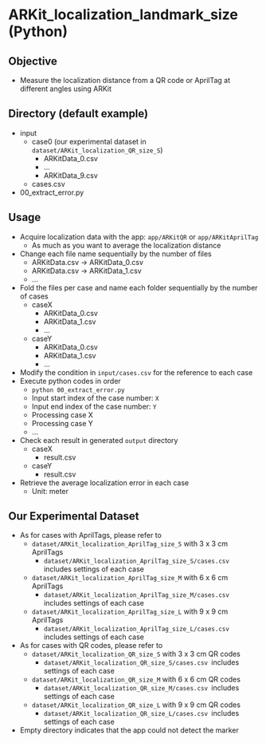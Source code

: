 # ARKit_localization_landmark_size (Python)

## Objective
+ Measure the localization distance from a QR code or AprilTag at different angles using ARKit

## Directory (default example)
+ input
    + case0 (our experimental dataset in `dataset/ARKit_localization_QR_size_S`)
        + ARKitData_0.csv
        + ...
        + ARKitData_9.csv
    + cases.csv
+ 00_extract_error.py

## Usage
+ Acquire localization data with the app: `app/ARKitQR` or `app/ARKitAprilTag`
    + As much as you want to average the localization distance
+ Change each file name sequentially by the number of files
    + ARKitData.csv -> ARKitData_0.csv
    + ARKitData.csv -> ARKitData_1.csv
    + ...
+ Fold the files per case and name each folder sequentially by the number of cases
    + caseX
        + ARKitData_0.csv
        + ARKitData_1.csv
        + ...
    + caseY
        + ARKitData_0.csv
        + ARKitData_1.csv
        + ...
+ Modify the condition in `input/cases.csv` for the reference to each case
+ Execute python codes in order
    + `python 00_extract_error.py`
    + Input start index of the case number: `X`
    + Input end index of the case number: `Y`
    + Processing case X
    + Processing case Y
    + ...
+ Check each result in generated `output` directory
    + caseX
        + result.csv
    + caseY
        + result.csv
+ Retrieve the average localization error in each case
    + Unit: meter

## Our Experimental Dataset
+ As for cases with AprilTags, please refer to
    + `dataset/ARKit_localization_AprilTag_size_S` with 3 x 3 cm AprilTags
        + `dataset/ARKit_localization_AprilTag_size_S/cases.csv `includes settings of each case
    + `dataset/ARKit_localization_AprilTag_size_M` with 6 x 6 cm AprilTags
        + `dataset/ARKit_localization_AprilTag_size_M/cases.csv `includes settings of each case
    + `dataset/ARKit_localization_AprilTag_size_L` with 9 x 9 cm AprilTags
        + `dataset/ARKit_localization_AprilTag_size_L/cases.csv `includes settings of each case
+ As for cases with QR codes, please refer to
    + `dataset/ARKit_localization_QR_size_S` with 3 x 3 cm QR codes
        + `dataset/ARKit_localization_QR_size_S/cases.csv `includes settings of each case
    + `dataset/ARKit_localization_QR_size_M` with 6 x 6 cm QR codes
        + `dataset/ARKit_localization_QR_size_M/cases.csv `includes settings of each case
    + `dataset/ARKit_localization_QR_size_L` with 9 x 9 cm QR codes
        + `dataset/ARKit_localization_QR_size_L/cases.csv `includes settings of each case
+ Empty directory indicates that the app could not detect the marker
